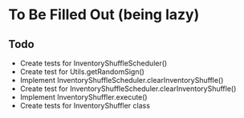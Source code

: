 # To Be Filled Out (being lazy)

## Todo

* Create tests for InventoryShuffleScheduler()
* Create test for Utils.getRandomSign()
* Implement InventoryShuffleScheduler.clearInventoryShuffle()
* Create test for InventoryShuffleScheduler.clearInventoryShuffle()
* Implement InventoryShuffler.execute()
* Create tests for InventoryShuffler class
